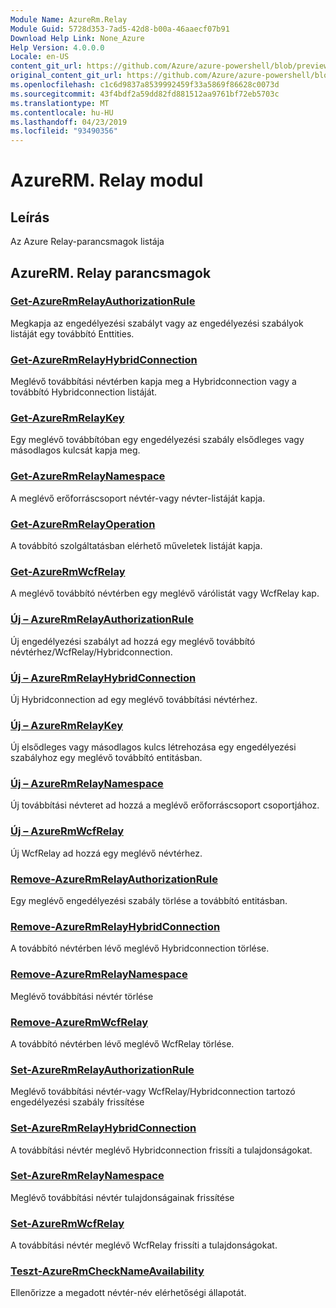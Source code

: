 ```yaml
---
Module Name: AzureRm.Relay
Module Guid: 5728d353-7ad5-42d8-b00a-46aaecf07b91
Download Help Link: None_Azure
Help Version: 4.0.0.0
Locale: en-US
content_git_url: https://github.com/Azure/azure-powershell/blob/preview/src/ResourceManager/Relay/Commands.Relay/help/AzureRM.Relay.md
original_content_git_url: https://github.com/Azure/azure-powershell/blob/preview/src/ResourceManager/Relay/Commands.Relay/help/AzureRM.Relay.md
ms.openlocfilehash: c1c6d9837a8539992459f33a5869f86628c0073d
ms.sourcegitcommit: 43f4bdf2a59dd82fd881512aa9761bf72eb5703c
ms.translationtype: MT
ms.contentlocale: hu-HU
ms.lasthandoff: 04/23/2019
ms.locfileid: "93490356"
---
```

# AzureRM. Relay modul
## Leírás
Az Azure Relay-parancsmagok listája

## AzureRM. Relay parancsmagok
### [Get-AzureRmRelayAuthorizationRule](Get-AzureRmRelayAuthorizationRule.md)
Megkapja az engedélyezési szabályt vagy az engedélyezési szabályok listáját egy továbbító Enttities.

### [Get-AzureRmRelayHybridConnection](Get-AzureRmRelayHybridConnection.md)
Meglévő továbbítási névtérben kapja meg a Hybridconnection vagy a továbbító Hybridconnection listáját.

### [Get-AzureRmRelayKey](Get-AzureRmRelayKey.md)
Egy meglévő továbbítóban egy engedélyezési szabály elsődleges vagy másodlagos kulcsát kapja meg.

### [Get-AzureRmRelayNamespace](Get-AzureRmRelayNamespace.md)
A meglévő erőforráscsoport névtér-vagy névter-listáját kapja.

### [Get-AzureRmRelayOperation](Get-AzureRmRelayOperation.md)
A továbbító szolgáltatásban elérhető műveletek listáját kapja.

### [Get-AzureRmWcfRelay](Get-AzureRmWcfRelay.md)
A meglévő továbbító névtérben egy meglévő várólistát vagy WcfRelay kap.

### [Új – AzureRmRelayAuthorizationRule](New-AzureRmRelayAuthorizationRule.md)
Új engedélyezési szabályt ad hozzá egy meglévő továbbító névtérhez/WcfRelay/Hybridconnection.

### [Új – AzureRmRelayHybridConnection](New-AzureRmRelayHybridConnection.md)
Új Hybridconnection ad egy meglévő továbbítási névtérhez.

### [Új – AzureRmRelayKey](New-AzureRmRelayKey.md)
Új elsődleges vagy másodlagos kulcs létrehozása egy engedélyezési szabályhoz egy meglévő továbbító entitásban.

### [Új – AzureRmRelayNamespace](New-AzureRmRelayNamespace.md)
Új továbbítási névteret ad hozzá a meglévő erőforráscsoport csoportjához.

### [Új – AzureRmWcfRelay](New-AzureRmWcfRelay.md)
Új WcfRelay ad hozzá egy meglévő névtérhez.

### [Remove-AzureRmRelayAuthorizationRule](Remove-AzureRmRelayAuthorizationRule.md)
Egy meglévő engedélyezési szabály törlése a továbbító entitásban.

### [Remove-AzureRmRelayHybridConnection](Remove-AzureRmRelayHybridConnection.md)
A továbbító névtérben lévő meglévő Hybridconnection törlése.

### [Remove-AzureRmRelayNamespace](Remove-AzureRmRelayNamespace.md)
Meglévő továbbítási névtér törlése

### [Remove-AzureRmWcfRelay](Remove-AzureRmWcfRelay.md)
A továbbító névtérben lévő meglévő WcfRelay törlése.

### [Set-AzureRmRelayAuthorizationRule](Set-AzureRmRelayAuthorizationRule.md)
Meglévő továbbítási névtér-vagy WcfRelay/Hybridconnection tartozó engedélyezési szabály frissítése

### [Set-AzureRmRelayHybridConnection](Set-AzureRmRelayHybridConnection.md)
A továbbítási névtér meglévő Hybridconnection frissíti a tulajdonságokat.

### [Set-AzureRmRelayNamespace](Set-AzureRmRelayNamespace.md)
Meglévő továbbítási névtér tulajdonságainak frissítése

### [Set-AzureRmWcfRelay](Set-AzureRmWcfRelay.md)
A továbbítási névtér meglévő WcfRelay frissíti a tulajdonságokat.

### [Teszt-AzureRmCheckNameAvailability](Test-AzureRmCheckNameAvailability.md)
Ellenőrizze a megadott névtér-név elérhetőségi állapotát.

